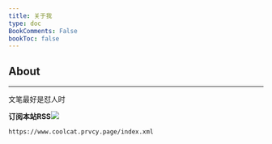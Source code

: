 ```yaml
---
title: 关于我
type: doc
BookComments: False
bookToc: false
---
```

## About

---

文笔最好是怼人时

**订阅本站RSS**[![](https://d18k0na0jwv44a.cloudfront.net/ckeditor/1695996369337-rss.png)](https://www.coolcat.prvcy.page/index.xml)

```
https://www.coolcat.prvcy.page/index.xml
```
